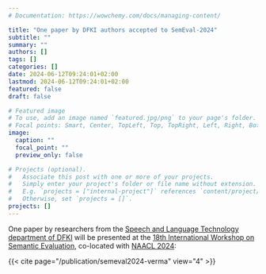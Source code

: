 ```yaml
---
# Documentation: https://wowchemy.com/docs/managing-content/

title: "One paper by DFKI authors accepted to SemEval-2024"
subtitle: ""
summary: ""
authors: []
tags: []
categories: []
date: 2024-06-12T09:24:01+02:00
lastmod: 2024-06-12T09:24:01+02:00
featured: false
draft: false

# Featured image
# To use, add an image named `featured.jpg/png` to your page's folder.
# Focal points: Smart, Center, TopLeft, Top, TopRight, Left, Right, BottomLeft, Bottom, BottomRight.
image:
  caption: ""
  focal_point: ""
  preview_only: false

# Projects (optional).
#   Associate this post with one or more of your projects.
#   Simply enter your project's folder or file name without extension.
#   E.g. `projects = ["internal-project"]` references `content/project/deep-learning/index.md`.
#   Otherwise, set `projects = []`.
projects: []
---
```


One paper by researchers from the [Speech and Language Technology department of DFKI](https://www.dfki.de/en/web/research/research-departments/speech-and-language-technology) will be presented at the [18th International Workshop on Semantic Evaluation](https://semeval.github.io/SemEval2024/), co-located with [NAACL 2024](https://2024.naacl.org/):  

{{< cite page="/publication/semeval2024-verma" view="4" >}}

